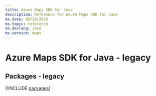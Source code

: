 ```yaml
---
title: Azure Maps SDK for Java
description: Reference for Azure Maps SDK for Java
ms.date: 08/20/2025
ms.topic: reference
ms.devlang: java
ms.service: maps
---
```

# Azure Maps SDK for Java - legacy
## Packages - legacy
[!INCLUDE [packages](maps-index.md)]